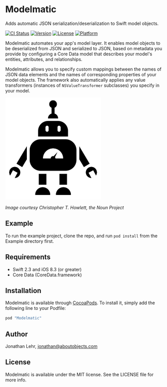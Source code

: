 # Modelmatic

Adds automatic JSON serialization/deserialization to Swift model objects.

[![CI Status](http://img.shields.io/travis/JonathanLehr/modelmatic.svg?style=flat)](https://travis-ci.org/JonathanLehr/modelmatic)
[![Version](https://img.shields.io/cocoapods/v/modelmatic.svg?style=flat)](http://cocoapods.org/pods/modelmatic)
[![License](https://img.shields.io/cocoapods/l/modelmatic.svg?style=flat)](http://cocoapods.org/pods/modelmatic)
[![Platform](https://img.shields.io/cocoapods/p/modelmatic.svg?style=flat)](http://cocoapods.org/pods/modelmatic)

Modelmatic automates your app's model layer. It enables model objects to be deserialized from JSON and serialized to JSON, based on metadata you provide by configuring a Core Data model that describes your model's entities, attributes, and relationships.

Modelmatic allows you to specify custom mappings between the names of JSON data elements and the names of corresponding properties of your model objects. The framework also automatically applies any value transformers (instances of `NSValueTransformer` subclasses) you specify in your model.

<img src="robo-small.png" height=320/>

*Image courtesy Christopher T. Howlett, the Noun Project*


## Example

To run the example project, clone the repo, and run `pod install` from the Example directory first.

## Requirements

* Swift 2.3 and iOS 8.3 (or greater)
* Core Data (CoreData.framework)

## Installation

Modelmatic is available through [CocoaPods](http://cocoapods.org). To install
it, simply add the following line to your Podfile:

```ruby
pod "Modelmatic"
```

## Author

Jonathan Lehr, jonathan@aboutobjects.com

## License

Modelmatic is available under the MIT license. See the LICENSE file for more info.
